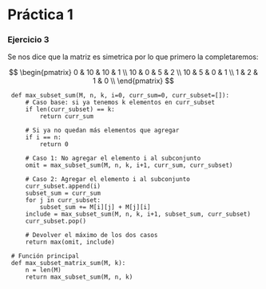 # Práctica 1

### Ejercicio 3
Se nos dice que la matriz es simetrica por lo que primero la completaremos:

$$
\begin{pmatrix}
 0 & 10 & 10 & 1 \\
 10 & 0 & 5 & 2 \\
 10 & 5 & 0 & 1 \\
 1 & 2 & 1 & 0 \\
\end{pmatrix}
$$

     def max_subset_sum(M, n, k, i=0, curr_sum=0, curr_subset=[]):
         # Caso base: si ya tenemos k elementos en curr_subset
         if len(curr_subset) == k:
             return curr_sum
     
         # Si ya no quedan más elementos que agregar
         if i == n:
             return 0
     
         # Caso 1: No agregar el elemento i al subconjunto
         omit = max_subset_sum(M, n, k, i+1, curr_sum, curr_subset)
     
         # Caso 2: Agregar el elemento i al subconjunto
         curr_subset.append(i)
         subset_sum = curr_sum
         for j in curr_subset:
             subset_sum += M[i][j] + M[j][i]
         include = max_subset_sum(M, n, k, i+1, subset_sum, curr_subset)
         curr_subset.pop()
     
         # Devolver el máximo de los dos casos
         return max(omit, include)
 
     # Función principal
     def max_subset_matrix_sum(M, k):
         n = len(M)
         return max_subset_sum(M, n, k)
             
